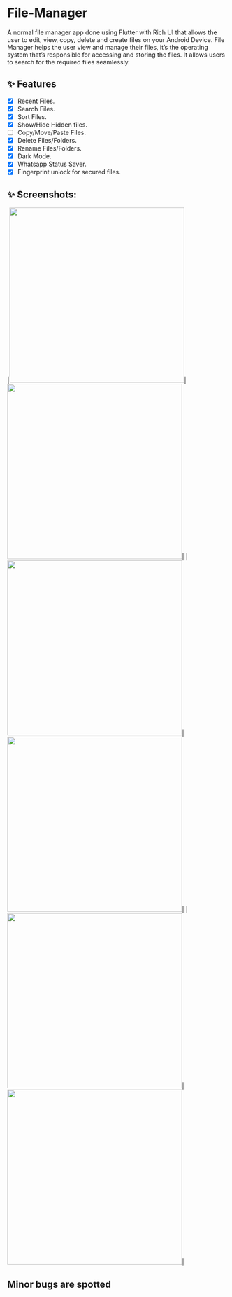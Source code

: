 # File-Manager

   A normal file manager app done using Flutter with Rich UI that allows the user to edit, view, copy, delete and create files on your Android Device.
   File Manager helps the user view and manage their files, it’s the operating system that’s responsible for accessing and storing the files.
   It allows users to search for the required files seamlessly.
## ✨ Features
- [x] Recent Files.
- [x] Search Files.
- [x] Sort Files.
- [x] Show/Hide Hidden files.
- [ ] Copy/Move/Paste Files.
- [x] Delete Files/Folders.
- [x] Rename Files/Folders.
- [x] Dark Mode.
- [x] Whatsapp Status Saver.
- [x] Fingerprint unlock for secured files.

## ✨ Screenshots:
   |<img src="screenshots/splash_light.jpg" width="400">|<img src="screenshots/Splash_dark.jpg" width="400">|
   |<img src="screenshots/home_light.jpg" width="400">|<img src="screenshots/home_dark.jpg" width="400">|
   |<img src="screenshots/settings_light.jpg" width="400">|<img src="screenshots/settings_dark.jpg" width="400">|






## Minor bugs are spotted
